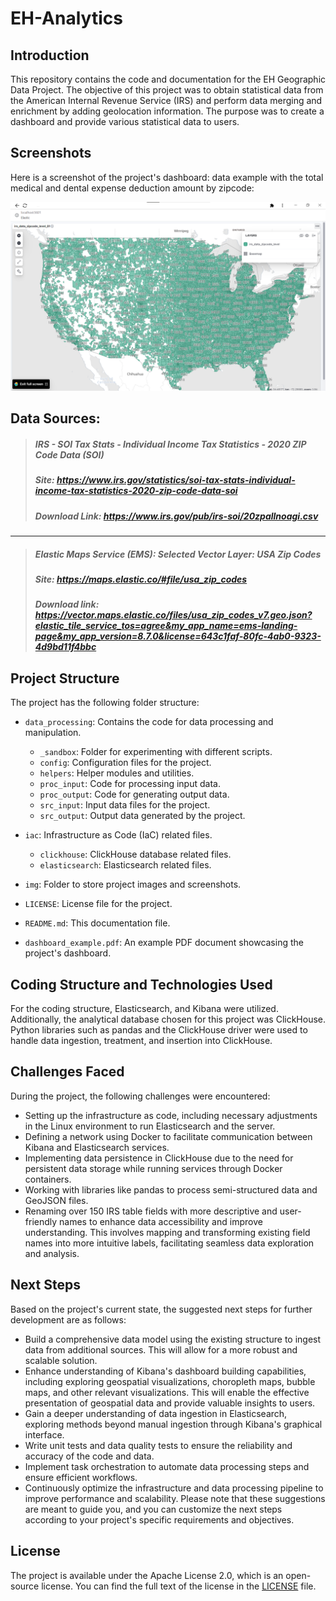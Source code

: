 # EH-Analytics

## Introduction
This repository contains the code and documentation for the EH Geographic Data Project. The objective of this project was to obtain statistical data from the American Internal Revenue Service (IRS) and perform data merging and enrichment by adding geolocation information. The purpose was to create a dashboard and provide various statistical data to users.

## Screenshots
Here is a screenshot of the project's dashboard:
data example with the total medical and dental expense deduction amount by zipcode:

<img src="img/screenshot_2023-05-22_131716.png" alt="dashboard example" width="1080">

## Data Sources: 

> ##### IRS - SOI Tax Stats - Individual Income Tax Statistics - 2020 ZIP Code Data (SOI)
> ##### Site: https://www.irs.gov/statistics/soi-tax-stats-individual-income-tax-statistics-2020-zip-code-data-soi
> ##### Download Link: https://www.irs.gov/pub/irs-soi/20zpallnoagi.csv
---
> ##### Elastic Maps Service (EMS): Selected  Vector Layer:  USA Zip Codes 
> ##### Site: https://maps.elastic.co/#file/usa_zip_codes
> ##### Download link: https://vector.maps.elastic.co/files/usa_zip_codes_v7.geo.json?elastic_tile_service_tos=agree&my_app_name=ems-landing-page&my_app_version=8.7.0&license=643c1faf-80fc-4ab0-9323-4d9bd11f4bbc

## Project Structure
The project has the following folder structure:

- `data_processing`: Contains the code for data processing and manipulation.
  - `_sandbox`: Folder for experimenting with different scripts.
  - `config`: Configuration files for the project.
  - `helpers`: Helper modules and utilities.
  - `proc_input`: Code for processing input data.
  - `proc_output`: Code for generating output data.
  - `src_input`: Input data files for the project.
  - `src_output`: Output data generated by the project.

- `iac`: Infrastructure as Code (IaC) related files.
  - `clickhouse`: ClickHouse database related files.
  - `elasticsearch`: Elasticsearch related files.

- `img`: Folder to store project images and screenshots.

- `LICENSE`: License file for the project.

- `README.md`: This documentation file.

- `dashboard_example.pdf`: An example PDF document showcasing the project's dashboard.

## Coding Structure and Technologies Used
For the coding structure, Elasticsearch, and Kibana were utilized. Additionally, the analytical database chosen for this project was ClickHouse. Python libraries such as pandas and the ClickHouse driver were used to handle data ingestion, treatment, and insertion into ClickHouse.

## Challenges Faced
During the project, the following challenges were encountered:

- Setting up the infrastructure as code, including necessary adjustments in the Linux environment to run Elasticsearch and the server.
- Defining a network using Docker to facilitate communication between Kibana and Elasticsearch services.
- Implementing data persistence in ClickHouse due to the need for persistent data storage while running services through Docker containers.
- Working with libraries like pandas to process semi-structured data and GeoJSON files.
- Renaming over 150 IRS table fields with more descriptive and user-friendly names to enhance data accessibility and improve understanding. This involves mapping and transforming existing field names into more intuitive labels, facilitating seamless data exploration and analysis.

## Next Steps
Based on the project's current state, the suggested next steps for further development are as follows:

- Build a comprehensive data model using the existing structure to ingest data from additional sources. This will allow for a more robust and scalable solution.
- Enhance understanding of Kibana's dashboard building capabilities, including exploring geospatial visualizations, choropleth maps, bubble maps, and other relevant visualizations. This will enable the effective presentation of geospatial data and provide valuable insights to users.
- Gain a deeper understanding of data ingestion in Elasticsearch, exploring methods beyond manual ingestion through Kibana's graphical interface.
- Write unit tests and data quality tests to ensure the reliability and accuracy of the code and data.
- Implement task orchestration to automate data processing steps and ensure efficient workflows.
- Continuously optimize the infrastructure and data processing pipeline to improve performance and scalability.
Please note that these suggestions are meant to guide you, and you can customize the next steps according to your project's specific requirements and objectives.

## License
The project is available under the Apache License 2.0, which is an open-source license. You can find the full text of the license in the [LICENSE](https://github.com/danielvds01x/eh-analytics/blob/main/LICENSE) file.
